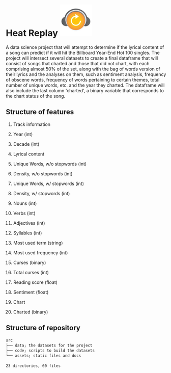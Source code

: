 # Heat Replay <img src="https://github.com/kug3lblitz/Heat-Replay/blob/master/src/assets/static/logo.png" width=100px>

A data science project that will attempt to determine if the lyrical content of a song can predict 
if it will hit the Billboard Year-End Hot 100 singles. The project will intersect several datasets to create a final
dataframe that will consist of songs that charted and those that did not chart, with each comprising almost 50% of 
the set, along with the bag of words version of their lyrics and the analyses on them, such as sentiment analysis, 
frequency of obscene words, frequency of words pertaining to certain themes, total number of unique words, etc. and 
the year they charted. The dataframe will also include the last column 'charted', a binary variable that corresponds
to the chart status of the song.

## Structure of features

1. Track information
  1. Year (int)
  2. Decade (int)

2.  Lyrical content
  1. Unique Words, w/o stopwords (int)
  2. Density, w/o stopwords (int)
  3. Unique Words, w/ stopwords (int)
  4. Density, w/ stopwords (int)
  5. Nouns (int)
  6. Verbs (int)
  7. Adjectives (int)
  8. Syllables (int)
  9. Most used term (string)
  10. Most used frequency (int)
  11. Curses (binary)
  12. Total curses (int)
  13. Reading score (float)
  14. Sentiment (float)

3.  Chart
  1.  Charted (binary)

## Structure of repository
```
src
├── data; the datasets for the project
├── code; scripts to build the datasets
└── assets; static files and docs

23 directories, 60 files
```
